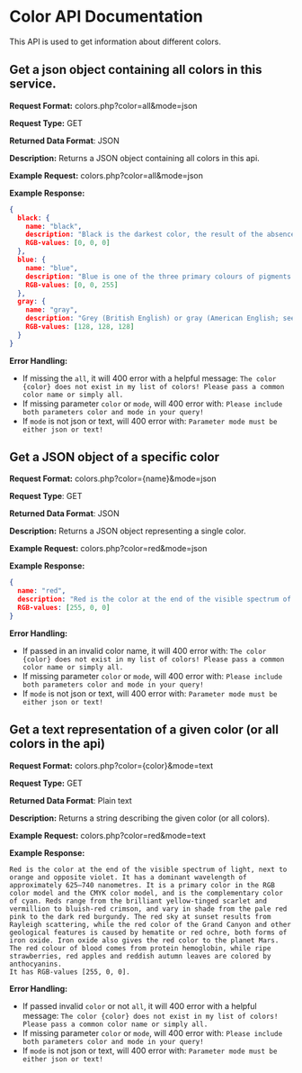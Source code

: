 # Color API Documentation
This API is used to get information about different colors.

## Get a json object containing all colors in this service.
**Request Format:** colors.php?color=all&mode=json

**Request Type:** GET

**Returned Data Format**: JSON

**Description:** Returns a JSON object containing all colors in this api.


**Example Request:** colors.php?color=all&mode=json

**Example Response:**


```json
{
  black: {
    name: "black",
    description: "Black is the darkest color, the result of the absence or complete absorption of visible light. It is an achromatic color, literally a color without hue, like white and gray. It is often used symbolically or figuratively to represent darkness, while white represents light. Black and white have often been used to describe opposites; particularly truth and ignorance, good and evil, the Dark Ages versus Age of Enlightenment. Since the Middle Ages, black has been the symbolic color of solemnity and authority, and for this reason is still commonly worn by judges and magistrates. ",
    RGB-values: [0, 0, 0]
  },
  blue: {
    name: "blue",
    description: "Blue is one of the three primary colours of pigments in painting and traditional colour theory, as well as in the RGB colour m odel. It lies between violet and green on the spectrum of visible light. The eye perceives blue when observing light with a dominant wavelength between approximately 450 and 495 nanometres. Most blues contain a slight mixture of other colours; azure contains some green, while ultramarine contains some violet. The clear daytime sky and the deep sea appear blue because ofan optical effect known as Rayleigh scattering. An optical effect called Tyndall scattering explains blue eyes. Distant objects appear more blue because of another optical effect called aerial perspective. ",
    RGB-values: [0, 0, 255]
  },
  gray: {
    name: "gray",
    description: "Grey (British English) or gray (American English; see spelling differences) is an intermediate color between black and white. It is a neutral color or achromatic color, meaning literally that it is a color \"without color,\" because it can be composed of black and white. It is the color of a cloud-covered sky, of ash and of lead. ",
    RGB-values: [128, 128, 128]
  }
}
```

**Error Handling:**
- If missing the `all`, it will 400 error with a helpful message: `The color {color} does not exist in my list of colors! Please pass a common color name or simply all.`
- If missing parameter `color` or `mode`, will 400 error with: `Please include both parameters color and mode in your query!`
- If `mode` is not json or text, will 400 error with: `Parameter mode must be either json or text!`

## Get a JSON object of a specific color
**Request Format:** colors.php?color={name}&mode=json

**Request Type**: GET

**Returned Data Format**: JSON

**Description:** Returns a JSON object representing a single color.

**Example Request:** colors.php?color=red&mode=json

**Example Response:**

```json
{
  name: "red",
  description: "Red is the color at the end of the visible spectrum of light, next to orange and opposite violet. It has a dominant wavelength of approximately 625–740 nanometres. It is a primary color in the RGB color model and the CMYK color model, and is the complementary color of cyan. Reds range from the brilliant yellow-tinged scarlet and vermillion to bluish-red crimson, and vary in shade from the pale red pink to the dark red burgundy. The red sky at sunset results from Rayleigh scattering, while the red color of the Grand Canyon and other geological features is caused by hematite or red ochre, both forms of iron oxide. Iron oxide also gives the red color to the planet Mars. The red colour of blood comes from protein hemoglobin, while ripe strawberries, red apples and reddish autumn leaves are colored by anthocyanins. ",
  RGB-values: [255, 0, 0]
}
```

**Error Handling:**
- If passed in an invalid color name, it will 400 error with: `The color {color} does not exist in my list of colors! Please pass a common color name or simply all.`
- If missing parameter `color` or `mode`, will 400 error with: `Please include both parameters color and mode in your query!`
- If `mode` is not json or text, will 400 error with: `Parameter mode must be either json or text!`

## Get a text representation of a given color (or all colors in the api)
**Request Format:** colors.php?color={color}&mode=text

**Request Type:** GET

**Returned Data Format**: Plain text

**Description:** Returns a string describing the given color (or all colors).


**Example Request:** colors.php?color=red&mode=text

**Example Response:**


```
Red is the color at the end of the visible spectrum of light, next to orange and opposite violet. It has a dominant wavelength of approximately 625–740 nanometres. It is a primary color in the RGB color model and the CMYK color model, and is the complementary color of cyan. Reds range from the brilliant yellow-tinged scarlet and vermillion to bluish-red crimson, and vary in shade from the pale red pink to the dark red burgundy. The red sky at sunset results from Rayleigh scattering, while the red color of the Grand Canyon and other geological features is caused by hematite or red ochre, both forms of iron oxide. Iron oxide also gives the red color to the planet Mars. The red colour of blood comes from protein hemoglobin, while ripe strawberries, red apples and reddish autumn leaves are colored by anthocyanins.
It has RGB-values [255, 0, 0].
```

**Error Handling:**
- If passed invalid `color` or not `all`, it will 400 error with a helpful message: `The color {color} does not exist in my list of colors! Please pass a common color name or simply all.`
- If missing parameter `color` or `mode`, will 400 error with: `Please include both parameters color and mode in your query!`
- If `mode` is not json or text, will 400 error with: `Parameter mode must be either json or text!`
